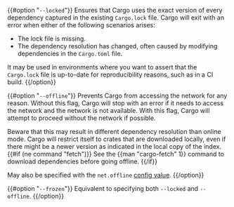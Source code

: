 {{#option "`--locked`"}}
Ensures that Cargo uses the exact version of every dependency captured in the
existing `Cargo.lock` file. Cargo will exit with an error when either of the
following scenarios arises:

* The lock file is missing.
* The dependency resolution has changed, often caused by modifying dependencies
  in the `Cargo.toml` file.

It may be used in environments where you want to assert that the `Cargo.lock`
file is up-to-date for reproducibility reasons, such as in a CI build.
{{/option}}

{{#option "`--offline`"}}
Prevents Cargo from accessing the network for any reason. Without this
flag, Cargo will stop with an error if it needs to access the network and
the network is not available. With this flag, Cargo will attempt to
proceed without the network if possible.

Beware that this may result in different dependency resolution than online
mode. Cargo will restrict itself to crates that are downloaded locally, even
if there might be a newer version as indicated in the local copy of the index.
{{#if (ne command "fetch")}}
See the {{man "cargo-fetch" 1}} command to download dependencies before going
offline.
{{/if}}

May also be specified with the `net.offline` [config value](../reference/config.html).
{{/option}}

{{#option "`--frozen`"}}
Equivalent to specifying both `--locked` and `--offline`.
{{/option}}
